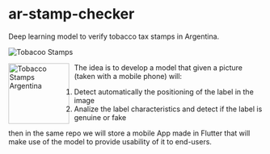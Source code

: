 # ar-stamp-checker
Deep learning model to verify tobacco tax stamps in Argentina. 

![Tobacoo Stamps](http://blogs.infobae.com/maldita-nicotina/files/2013/07/FOTOOO-1.jpg)

<img src="http://blogs.infobae.com/maldita-nicotina/files/2013/07/FOTOOO-1.jpg"
     alt="Tobacco Stamps Argentina"
     style="float: left; margin-right: 10px; height: 120px" />
     
The idea is to develop a model that given a picture (taken with a mobile phone) will:

1) Detect automatically the positioning of the label in the image
2) Analize the label characteristics and detect if the label is genuine or fake

then in the same repo we will store a mobile App made in Flutter that will make use of the model
to provide usability of it to end-users.

